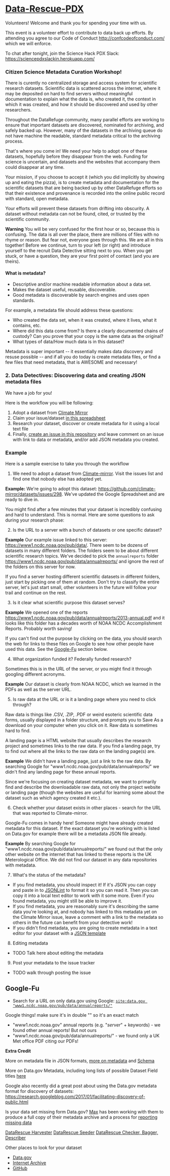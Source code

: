 # [Data-Rescue-PDX](http://calagator.org/events/1250471401)

Volunteers! Welcome and thank you for spending your time with us.

This event is a volunteer effort to contribute to data back up efforts. By attending you agree to our Code of Conduct http://confcodeofconduct.com/ which we will enforce.

To chat after tonight, join the Science Hack PDX Slack: https://sciencepdxslackin.herokuapp.com/

### Citizen Science Metadata Curation Workshop!

There is curently no centralized storage and access system for scientific research datasets. Scientific data is scattered across the internet, where it may be deposited on hard to find servers without meaningful documentation to explain what the data is, who created it, the context in which it was created, and how it should be discovered and used by other researchers.

Throughout the DataRefuge community, many parallel efforts are working to ensure that important datasets are discovered, nominated for archiving, and safely backed up. However, many of the datasets in the archiving queue do not have machine the readable, standard metadata critical to the archiving process.

That's where you come in! We need your help to adopt one of these datasets, hopefully before they disappear from the web. Funding for science is uncertain, and datasets and the websites that accompany them could disappear at any time.

Your mission, if you choose to accept it (which you did implicitly by showing up and eating the pizza), is to create metadata and documentation for the scientific datasets that are being backed up by other DataRefuge efforts so that their existence and provenance is recorded into the online public record with standard, open metadata.

Your efforts will prevent these datasets from drifting into obscurity. A dataset without metadata can not be found, cited, or trusted by the scientific community. 

**Warning** You will be very confused for the first hour or so, because this is confusing. The data is all over the place, there are millions of files with no rhyme or reason. But fear not, everyone goes through this. We are all in this together! Before we continue, turn to your left (or right) and introduce yourself to the recruit Data Detective sitting next to you. When you get stuck, or have a question, they are your first point of contact (and you are theirs).

#### What is metadata? 

- Descriptive and/or machine readable information about a data set.
- Makes the dataset useful, reusable, discoverable.
- Good metadata is discoverable by search engines and uses open standards.

For example, a metadata file should address these questions:

- Who created the data set, when it was created, where it lives, what it contains, etc.
- Where did this data come from? Is there a clearly documented chains of custody? Can you prove that your copy is the same data as the original?
- What types of data/How much data is in this dataset?

Metadata is super important -- it essentially makes data discovery and resuse possible -- and if all you do today is create metadata files, or find a few files that need metadata, that is AWESOME and necessary!

### 2. Data Detectives: Discovering data and creating JSON metadata files

We have a job for you!

Here is the workflow you will be following:

1. Adopt a dataset from [Climate Mirror](https://github.com/climate-mirror/datasets/issues)
2. Claim your issue/dataset [in this spreadsheet](https://docs.google.com/spreadsheets/d/1Ojgw9-VFdwO2Qxrp9a6W6X8FFS4047uhvCf8Lw3Q6gU/edit?usp=sharing)
3. Research your dataset, discover or create metadata for it using a local text file
4. Finally, [create an issue in this repository](https://github.com/daniellecrobinson/Data-Rescue-PDX/issues) and leave comment on an issue with link to data or metadata, and/or add JSON metadata you created.

### Example

Here is a sample exercise to take you through the workflow

1. We need to adopt a dataset from [Climate-mirror](https://github.com/climate-mirror/datasets/issues). Visit the issues list and find one that nobody else has adopted yet.

**Example:** We're going to adopt this dataset: https://github.com/climate-mirror/datasets/issues/298. We've updated the Google Spreadsheet and are ready to dive in.

You might find after a few minutes that your dataset is incredibly confusing and hard to understand. This is normal. Here are some questions to ask during your research phase:

2. Is the URL to a server with a bunch of datasets or one specific dataset?

**Example** Our example issue linked to this server: https://www1.ncdc.noaa.gov/pub/data/. There seem to be dozens of datasets in many different folders. The folders seem to be about different scientific research topics. We've decided to pick the `annualreports` folder https://www1.ncdc.noaa.gov/pub/data/annualreports/ and ignore the rest of the folders on this server for now.

If you find a server hosting different scientific datasets in different folders, just start by picking one of them at random. Don't try to classify the entire server, let's just start small, other volunteers in the future will follow your trail and continue on the rest.

3. Is it clear what scientific purpose this dataset serves?

**Example** We opened one of the reports https://www1.ncdc.noaa.gov/pub/data/annualreports/2013-annual.pdf and it looks like this folder has a decades worth of NOAA NCDC Accomplishment Reports. Probably worth saving!

If you can't find out the purpose by clicking on the data, you should search the web for links to these files on Google to see how other people have used this data. See the [Google-Fu](#google-fu) section below.

4. What organization funded it? Federally funded research?

Sometimes this is in the URL of the server, or you might find it through googling different acronyms.

**Example** Our dataset is clearly from NOAA NCDC, which we learned in the PDFs as well as the server URL.

5. Is raw data at the URL or is it a landing page where you need to click through? 

Raw data is things like .CSV, .ZIP, .PDF or weird esoteric scientific data forms, usually displayed in a folder structure, and prompts you to Save As a download on your computer when you click on it. Raw data is sometimes hard to find.

A landing page is a HTML website that usually describes the research project and sometimes links to the raw data. If you find a landing page, try to find out where all the links to the raw data on the landing page(s) are.

**Example** We didn't have a landing page, just a link to the raw data. By searching Google for "www1.ncdc.noaa.gov/pub/data/annualreports/" we didn't find any landing page for these annual reports.

Since we're focusing on creating dataset metadata, we want to primarily find and describe the downloadable raw data, not only the project website or landing page (though the websites are useful for learning some about the dataset such as which agency created it etc.).
 
6. Check whether your dataset exists in other places - search for the URL that was reported to Climate-mirror.

Google-Fu comes in handy here! Someone might have already created metadata for this dataset. If the exact dataset you're working with is listed on Data.gov for example there will be a metadata JSON file already.

**Example** By searching Google for "www1.ncdc.noaa.gov/pub/data/annualreports/" we found out that the only other website on the internet that has linked to these reports is the UK Meterological Office. We did not find our dataset in any data repositories with metadata.

7. What's the status of the metadata?

- If you find metadata, you should inspect it! If it's JSON you can copy and paste in to [JSONLint](http://jsonlint.com/) to format it so you can read it. Then you can copy it into a local text editor to work with it some more. Even if you found metadata, you might still be able to improve it.
- If you find metadata, you are reasonably sure it's describing the same data you're looking at, and nobody has linked to this metadata yet on the Climate Mirror issue, leave a comment with a link to the metadata so others in the future can benefit from your detective work!
- If you didn't find metadata, you are going to create metadata in a text editor for your dataset with a [JSON template](https://github.com/daniellecrobinson/Data-Rescue-PDX/blob/master/example.json)
 
8. Editing metadata

- TODO Talk here about editing the metadata

9. Post your metadata to the issue tracker

- TODO walk through posting the issue

## Google-Fu

- Search for a URL on only data.gov using Google: [`site:data.gov "www1.ncdc.noaa.gov/pub/data/annualreports/"`](https://www.google.com/search?q=site%3Adata.gov+%22www1.ncdc.noaa.gov%2Fpub%2Fdata%2Fannualreports%2F%22&oq=site%3Adata.gov+%22www1.ncdc.noaa.gov%2Fpub%2Fdata%2Fannualreports%2F%22&aqs=chrome..69i57j69i58.201j0j1&sourceid=chrome&ie=UTF-8)

 Google things! make sure it's in double "" so it's an exact match
 - "www1.ncdc.noaa.gov" annual reports (e.g. "*server*" + keywords) - we found other annual reports! But not ours
 - "www1.ncdc.noaa.gov/pub/data/annualreports/" - we found only a UK Met office PDF citing our PDFs!

**Extra Credit** 

More on metadata file in JSON formats, [more on metadata](https://project-open-data.cio.gov/v1.1/metadata-resources/) and [Schema](https://project-open-data.cio.gov/v1.1/schema/dataset.json)
    
More on Data.gov Metadata, including long lists of possible Dataset Field titles [here](https://project-open-data.cio.gov/v1.1/schema/)

Google also recently did a great post about using the Data.gov metadata format for discovery of datasets: https://research.googleblog.com/2017/01/facilitating-discovery-of-public.html

Is your data set missing form Data.gov? [Max](https://github.com/maxogden) has been working with them to produce a full copy of their metadata archive and a process for [reporting missing data](https://www.data.gov/developers/archiving)

[DataRescue Harvester](http://www.ppehlab.org/datarescue-harvester)
[DataRescue Seeder](https://www.ppehlab.org/datarescue-seeders)
[DataRescue Checker, Bagger, Describer](http://www.ppehlab.org/datarescue-describersplus)

Other places to look for your dataset
 - [Data.gov](https://www.data.gov/)
 - [Internet Archive](https://archive.org/index.php)
 - [GitHub](https://github.com/)
